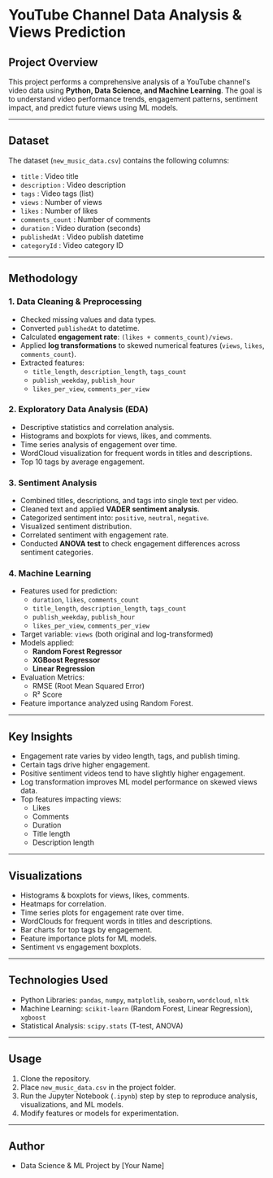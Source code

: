 # YouTube Channel Data Analysis & Views Prediction

## Project Overview
This project performs a comprehensive analysis of a YouTube channel's video data using **Python, Data Science, and Machine Learning**. The goal is to understand video performance trends, engagement patterns, sentiment impact, and predict future views using ML models.

---

## Dataset
The dataset (`new_music_data.csv`) contains the following columns:

- `title` : Video title
- `description` : Video description
- `tags` : Video tags (list)
- `views` : Number of views
- `likes` : Number of likes
- `comments_count` : Number of comments
- `duration` : Video duration (seconds)
- `publishedAt` : Video publish datetime
- `categoryId` : Video category ID

---

## Methodology

### 1. Data Cleaning & Preprocessing
- Checked missing values and data types.
- Converted `publishedAt` to datetime.
- Calculated **engagement rate**: `(likes + comments_count)/views`.
- Applied **log transformations** to skewed numerical features (`views`, `likes`, `comments_count`).
- Extracted features:
  - `title_length`, `description_length`, `tags_count`
  - `publish_weekday`, `publish_hour`
  - `likes_per_view`, `comments_per_view`

### 2. Exploratory Data Analysis (EDA)
- Descriptive statistics and correlation analysis.
- Histograms and boxplots for views, likes, and comments.
- Time series analysis of engagement over time.
- WordCloud visualization for frequent words in titles and descriptions.
- Top 10 tags by average engagement.

### 3. Sentiment Analysis
- Combined titles, descriptions, and tags into single text per video.
- Cleaned text and applied **VADER sentiment analysis**.
- Categorized sentiment into: `positive`, `neutral`, `negative`.
- Visualized sentiment distribution.
- Correlated sentiment with engagement rate.
- Conducted **ANOVA test** to check engagement differences across sentiment categories.

### 4. Machine Learning
- Features used for prediction:
  - `duration`, `likes`, `comments_count`
  - `title_length`, `description_length`, `tags_count`
  - `publish_weekday`, `publish_hour`
  - `likes_per_view`, `comments_per_view`
- Target variable: `views` (both original and log-transformed)
- Models applied:
  - **Random Forest Regressor**
  - **XGBoost Regressor**
  - **Linear Regression**
- Evaluation Metrics:
  - RMSE (Root Mean Squared Error)
  - R² Score
- Feature importance analyzed using Random Forest.

---

## Key Insights
- Engagement rate varies by video length, tags, and publish timing.
- Certain tags drive higher engagement.
- Positive sentiment videos tend to have slightly higher engagement.
- Log transformation improves ML model performance on skewed views data.
- Top features impacting views:
  - Likes
  - Comments
  - Duration
  - Title length
  - Description length

---

## Visualizations
- Histograms & boxplots for views, likes, comments.
- Heatmaps for correlation.
- Time series plots for engagement rate over time.
- WordClouds for frequent words in titles and descriptions.
- Bar charts for top tags by engagement.
- Feature importance plots for ML models.
- Sentiment vs engagement boxplots.

---

## Technologies Used
- Python Libraries: `pandas`, `numpy`, `matplotlib`, `seaborn`, `wordcloud`, `nltk`
- Machine Learning: `scikit-learn` (Random Forest, Linear Regression), `xgboost`
- Statistical Analysis: `scipy.stats` (T-test, ANOVA)

---

## Usage
1. Clone the repository.
2. Place `new_music_data.csv` in the project folder.
3. Run the Jupyter Notebook (`.ipynb`) step by step to reproduce analysis, visualizations, and ML models.
4. Modify features or models for experimentation.

---

## Author
- Data Science & ML Project by [Your Name]
